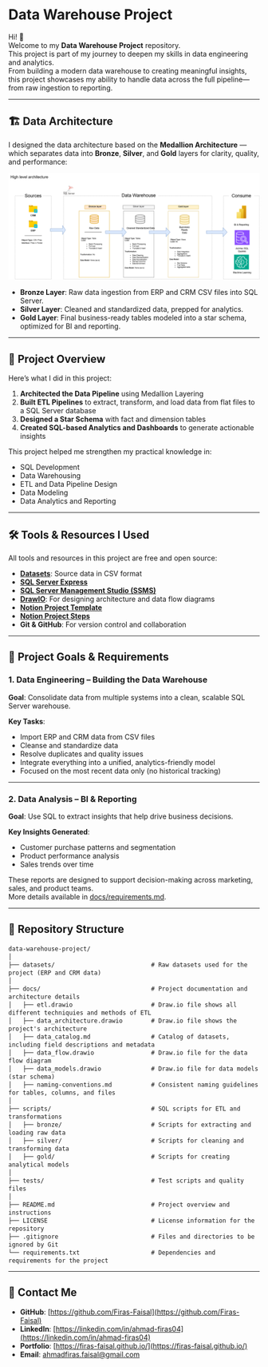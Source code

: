 # Data Warehouse Project

Hi! 👋  
Welcome to my **Data Warehouse Project** repository.  
This project is part of my journey to deepen my skills in data engineering and analytics.  
From building a modern data warehouse to creating meaningful insights, this project showcases my ability to handle data across the full pipeline—from raw ingestion to reporting.

---

## 🏗️ Data Architecture

I designed the data architecture based on the **Medallion Architecture** — which separates data into **Bronze**, **Silver**, and **Gold** layers for clarity, quality, and performance:

![Data Architecture](docs/data_architecture.png)

- **Bronze Layer**: Raw data ingestion from ERP and CRM CSV files into SQL Server.
- **Silver Layer**: Cleaned and standardized data, prepped for analytics.
- **Gold Layer**: Final business-ready tables modeled into a star schema, optimized for BI and reporting.

---

## 📖 Project Overview

Here’s what I did in this project:

1. **Architected the Data Pipeline** using Medallion Layering  
2. **Built ETL Pipelines** to extract, transform, and load data from flat files to a SQL Server database  
3. **Designed a Star Schema** with fact and dimension tables  
4. **Created SQL-based Analytics and Dashboards** to generate actionable insights  

This project helped me strengthen my practical knowledge in:

- SQL Development  
- Data Warehousing  
- ETL and Data Pipeline Design  
- Data Modeling  
- Data Analytics and Reporting  

---

## 🛠️ Tools & Resources I Used

All tools and resources in this project are free and open source:

- **[Datasets](datasets/)**: Source data in CSV format  
- **[SQL Server Express](https://www.microsoft.com/en-us/sql-server/sql-server-downloads)**  
- **[SQL Server Management Studio (SSMS)](https://learn.microsoft.com/en-us/sql/ssms/download-sql-server-management-studio-ssms?view=sql-server-ver16)**  
- **[DrawIO](https://www.drawio.com/)**: For designing architecture and data flow diagrams  
- **[Notion Project Template](https://www.notion.com/templates/sql-data-warehouse-project)**  
- **[Notion Project Steps](https://thankful-pangolin-2ca.notion.site/SQL-Data-Warehouse-Project-16ed041640ef80489667cfe2f380b269?pvs=4)**  
- **Git & GitHub**: For version control and collaboration  

---

## 🚀 Project Goals & Requirements

### 1. Data Engineering – Building the Data Warehouse

**Goal**: Consolidate data from multiple systems into a clean, scalable SQL Server warehouse.

**Key Tasks**:
- Import ERP and CRM data from CSV files  
- Cleanse and standardize data  
- Resolve duplicates and quality issues  
- Integrate everything into a unified, analytics-friendly model  
- Focused on the most recent data only (no historical tracking)  

---

### 2. Data Analysis – BI & Reporting

**Goal**: Use SQL to extract insights that help drive business decisions.

**Key Insights Generated**:
- Customer purchase patterns and segmentation  
- Product performance analysis  
- Sales trends over time  

These reports are designed to support decision-making across marketing, sales, and product teams.  
More details available in [docs/requirements.md](docs/requirements.md).

---

## 📂 Repository Structure
```
data-warehouse-project/
│
├── datasets/                           # Raw datasets used for the project (ERP and CRM data)
│
├── docs/                               # Project documentation and architecture details
│   ├── etl.drawio                      # Draw.io file shows all different techniquies and methods of ETL
│   ├── data_architecture.drawio        # Draw.io file shows the project's architecture
│   ├── data_catalog.md                 # Catalog of datasets, including field descriptions and metadata
│   ├── data_flow.drawio                # Draw.io file for the data flow diagram
│   ├── data_models.drawio              # Draw.io file for data models (star schema)
│   ├── naming-conventions.md           # Consistent naming guidelines for tables, columns, and files
│
├── scripts/                            # SQL scripts for ETL and transformations
│   ├── bronze/                         # Scripts for extracting and loading raw data
│   ├── silver/                         # Scripts for cleaning and transforming data
│   ├── gold/                           # Scripts for creating analytical models
│
├── tests/                              # Test scripts and quality files
│
├── README.md                           # Project overview and instructions
├── LICENSE                             # License information for the repository
├── .gitignore                          # Files and directories to be ignored by Git
└── requirements.txt                    # Dependencies and requirements for the project
```


---

## 📧 Contact Me

- **GitHub**: [https://github.com/Firas-Faisal](https://github.com/Firas-Faisal)  
- **LinkedIn**: [https://linkedin.com/in/ahmad-firas04](https://linkedin.com/in/ahmad-firas04)  
- **Portfolio**: [https://firas-faisal.github.io/](https://firas-faisal.github.io/)  
- **Email**: ahmadfiras.faisal@gmail.com
